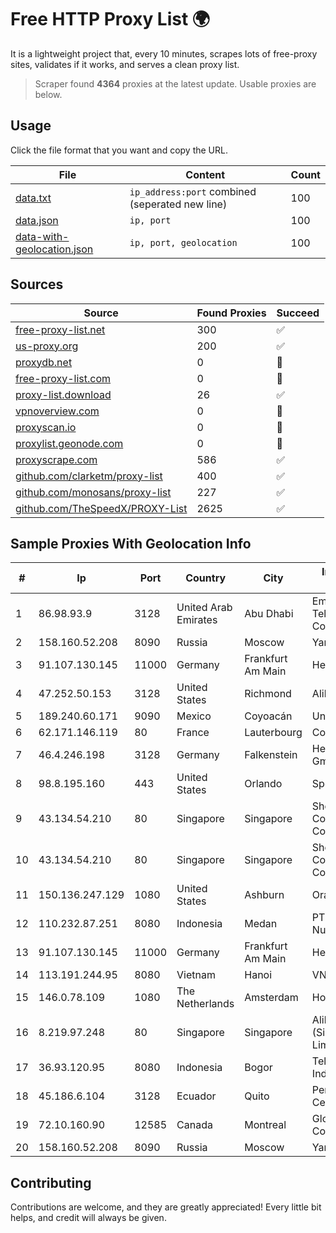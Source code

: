 
# Free HTTP Proxy List 🌍

It is a lightweight project that, every 10 minutes, scrapes lots of free-proxy sites, validates if it works, and serves a clean proxy list.


> Scraper found **4364** proxies at the latest update. Usable proxies are below.

## Usage

Click the file format that you want and copy the URL.


|File|Content|Count|
|----|-------|-----|
|[data.txt](https://raw.githubusercontent.com/themiralay/Proxy-List-World/master/data.txt)|`ip_address:port` combined (seperated new line)|100|
|[data.json](https://raw.githubusercontent.com/themiralay/Proxy-List-World/master/data.json)|`ip, port`|100|
|[data-with-geolocation.json](https://raw.githubusercontent.com/themiralay/Proxy-List-World/master/data-with-geolocation.json)|`ip, port, geolocation`|100|

## Sources

|Source|Found Proxies|Succeed|
|------|-------------|-------|
|[free-proxy-list.net](https://free-proxy-list.net)|300|✅|
|[us-proxy.org](https://www.us-proxy.org)|200|✅|
|[proxydb.net](http://proxydb.net)|0|🚫|
|[free-proxy-list.com](https://free-proxy-list.com/?page=&port=&type%5B%5D=http&type%5B%5D=https&up_time=0&search=Search)|0|🚫|
|[proxy-list.download](https://www.proxy-list.download/HTTP)|26|✅|
|[vpnoverview.com](https://vpnoverview.com/privacy/anonymous-browsing/free-proxy-servers)|0|🚫|
|[proxyscan.io](https://www.proxyscan.io)|0|🚫|
|[proxylist.geonode.com](https://proxylist.geonode.com/api/proxy-list?limit=300&page=1&sort_by=lastChecked&sort_type=desc&protocols=http,https)|0|🚫|
|[proxyscrape.com](https://api.proxyscrape.com/v2/?request=displayproxies&protocol=http&timeout=10000&country=all&ssl=all&anonymity=all)|586|✅|
|[github.com/clarketm/proxy-list](https://raw.githubusercontent.com/clarketm/proxy-list/master/proxy-list-raw.txt)|400|✅|
|[github.com/monosans/proxy-list](https://raw.githubusercontent.com/monosans/proxy-list/main/proxies/http.txt)|227|✅|
|[github.com/TheSpeedX/PROXY-List](https://raw.githubusercontent.com/TheSpeedX/PROXY-List/master/http.txt)|2625|✅|


## Sample Proxies With Geolocation Info

|#|Ip|Port|Country|City|Internet Service Provider|
|-|--|----|-------|----|-------------------------|
|1|86.98.93.9|3128|United Arab Emirates|Abu Dhabi|Emirates Telecommunications Corporation|
|2|158.160.52.208|8090|Russia|Moscow|Yandex.Cloud LLC|
|3|91.107.130.145|11000|Germany|Frankfurt Am Main|Hetzner Online AG|
|4|47.252.50.153|3128|United States|Richmond|Alibaba Cloud LLC|
|5|189.240.60.171|9090|Mexico|Coyoacán|Uninet S.A. de C.V.|
|6|62.171.146.119|80|France|Lauterbourg|Contabo GmbH|
|7|46.4.246.198|3128|Germany|Falkenstein|Hetzner Online GmbH|
|8|98.8.195.160|443|United States|Orlando|Spectrum|
|9|43.134.54.210|80|Singapore|Singapore|Shenzhen Tencent Computer Systems Company Limited|
|10|43.134.54.210|80|Singapore|Singapore|Shenzhen Tencent Computer Systems Company Limited|
|11|150.136.247.129|1080|United States|Ashburn|Oracle Corporation|
|12|110.232.87.251|8080|Indonesia|Medan|PT. Media Antar Nusa|
|13|91.107.130.145|11000|Germany|Frankfurt Am Main|Hetzner Online AG|
|14|113.191.244.95|8080|Vietnam|Hanoi|VNPT|
|15|146.0.78.109|1080|The Netherlands|Amsterdam|Hostkey B V|
|16|8.219.97.248|80|Singapore|Singapore|Alibaba Cloud (Singapore) Private Limited|
|17|36.93.120.95|8080|Indonesia|Bogor|Telekomunikasi Indonesia|
|18|45.186.6.104|3128|Ecuador|Quito|Perez Tito Julio Cesar|
|19|72.10.160.90|12585|Canada|Montreal|GloboTech Communications|
|20|158.160.52.208|8090|Russia|Moscow|Yandex.Cloud LLC|



## Contributing

Contributions are welcome, and they are greatly appreciated! Every
little bit helps, and credit will always be given.

